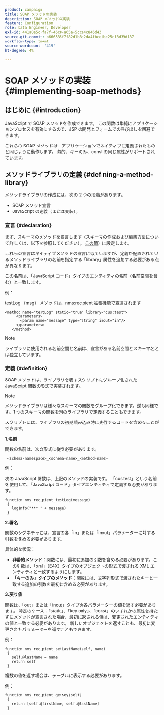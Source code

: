 ```yaml
---
product: campaign
title: SOAP メソッドの実装
description: SOAP メソッドの実装
feature: Configuration
role: Data Engineer, Developer
exl-id: 441a0e5c-fa7f-46c8-a65a-5cca4c846d43
source-git-commit: b666535f7f82d1b8c2da4fbce1bc25cf8d39d187
workflow-type: tm+mt
source-wordcount: '419'
ht-degree: 4%

---
```


# SOAP メソッドの実装{#implementing-soap-methods}



## はじめに {#introduction}

JavaScript で SOAP メソッドを作成できます。 この関数は単純にアプリケーションプロセスを有効にするので、JSP の開発とフォームでの呼び出しを回避できます。

これらの SOAP メソッドは、アプリケーションでネイティブに定義されたものと同じように動作します。 静的、キーのみ、const の同じ属性がサポートされています。

## メソッドライブラリの定義 {#defining-a-method-library}

メソッドライブラリの作成には、次の 2 つの段階があります。

* SOAP メソッド宣言
* JavaScript の定義（または実装）。

### 宣言 {#declaration}

まず、スキーマのメソッドを宣言します（スキーマの作成および編集方法について詳しくは、以下を参照してください）。 [この節](../../configuration/using/about-schema-edition.md)）に設定します。

これらの宣言はネイティブメソッドの宣言に似ていますが、定義が配置されているメソッドライブラリの名前を指定する「library」属性を追加する必要がある点が異なります。

この名前は、「JavaScript コード」タイプのエンティティの名前（名前空間を含む）と一致します。

例：

testLog （msg） メソッドは、nms:recipient 拡張機能で宣言されます

```
<method name="testLog" static="true" library="cus:test">
     <parameters>
       <param name="message" type="string" inout="in"/>
     </parameters>
   </method>
```

>[!NOTE]
>
>ライブラリに使用される名前空間と名前は、宣言がある名前空間とスキーマ名とは独立しています。

### 定義 {#definition}

SOAP メソッドは、ライブラリを表すスクリプトにグループ化された JavaScript 関数の形式で実装されます。

>[!NOTE]
>
>メソッドライブラリは様々なスキーマの関数をグループ化できます。逆も同様です。1 つのスキーマの関数を別のライブラリで定義することもできます。

スクリプトには、ライブラリの初期読み込み時に実行するコードを含めることができます。

**1.名前**

関数の名前は、次の形式に従う必要があります。

```
 <schema-namespace>_<schema-name>_<method-name>
```

例：

次の JavaScript 関数は、上記のメソッドの実装です。 「cus:test」という名前を使用して、「JavaScript コード」タイプエンティティで定義する必要があります。

```
function nms_recipient_testLog(message)
 {
   logInfo("*** " + message)
 }
```

**2.署名**

関数のシグネチャには、宣言の各「in」または「inout」パラメーターに対する引数を含める必要があります。

具体的な状況：

* **非静的メソッド**：関数には、最初に追加の引数を含める必要があります。この引数は、「xml」（E4X）タイプのオブジェクトの形式で渡される XML エンティティと一致するようにします。
* **「キーのみ」タイプのメソッド**：関数には、文字列形式で渡されたキーと一致する追加の引数を最初に含める必要があります。

**3.戻り値**

関数は、「out」または「inout」タイプの各パラメーターの値を返す必要があります。 特定のケース：「static」、「key only」、「const」のいずれかの属性を持たずにメソッドが宣言された場合、最初に返される値は、変更されたエンティティの値と一致する必要があります。 新しいオブジェクトを返すことも、最初に変更されたパラメーターを返すこともできます。

例：

```
function nms_recipient_setLastName(self, name)
 {
   self.@lastName = name
   return self
 }
```

複数の値を返す場合は、テーブルに表示する必要があります。

例：

```
function nms_recipient_getKey(self)
 {
   return [self.@firstName, self.@lastName]
 }
```
